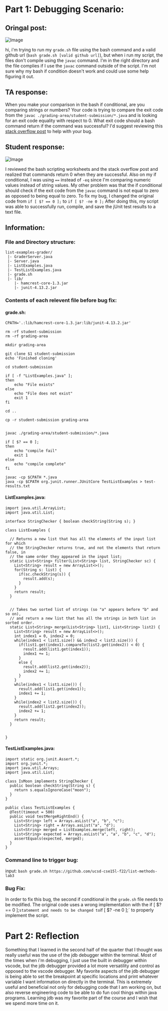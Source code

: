 # Part 1: Debugging Scenario: 

## Oringal post: 

![Image](bug.jpg)

hi, i'm trying to run my `grade.sh` file using the bash command and a valid github url (`bash grade.sh [valid github url]`), but when i run my script, the files don't compile using the `javac` command. I'm in the right directory and the file complies if I use the `javac` command outside of the script. I'm not sure why my bash if condition doesn't work and could use some help figuring it out. 

## TA response: 

When you make your comparison in the bash if conditional, are you comparing strings or numbers? Your code is trying to compare the exit code from the `javac ./grading-area/student-submission/*.java` and is looking for an exit code equality with respect to 0. What exit code should a bash command return if the command was successful? I'd suggest reviewing this [stack overflow post](https://stackoverflow.com/questions/20449543/shell-equality-operators-eq) to help with your bug.   

## Student response: 

![Image](fix.jpg)

I reviewed the bash scripting worksheets and the stack overflow post and realized that commands return 0 when they are successful. Also on my if conditional, I was using `==` instead of `-eq` since I'm comparing numeric values instead of string values. My other problem was that the if conditional should check if the exit code from the `javac` command is not equal to zero as opposed to being equal to zero. To fix my bug, I changed the original code from `if [ $? == 0 ];` to `if [ $? -ne 0 ];` After doing this, my script was able to successfully run, compile, and save the jUnit test results to a text file. 

## Information: 

### File and Directory structure: 

```
list-examples-grader/
 |- GraderServer.java
 |- Server.java
 |- ListExamples.java
 |- TestListExamples.java
 |- grade.sh
 |- lib/ 
 	|- hamcrest-core-1.3.jar
 	|- junit-4.13.2.jar 
```




### Contents of each relevent file before bug fix: 

#### grade.sh: 
```
CPATH='.:lib/hamcrest-core-1.3.jar:lib/junit-4.13.2.jar'

rm -rf student-submission
rm -rf grading-area

mkdir grading-area

git clone $1 student-submission
echo 'Finished cloning'

cd student-submission

if [ -f "ListExamples.java" ];
then
    echo "File exists"
else
    echo "File does not exist"
    exit 1
fi

cd ..

cp -r student-submission grading-area


javac ./grading-area/student-submission/*.java

if [ $? == 0 ];
then
    echo "compile fail"
    exit 1
else 
    echo "compile complete"
fi

javac -cp $CPATH *.java
java -cp $CPATH org.junit.runner.JUnitCore TestListExamples > test-results.txt

```

#### ListExamples.java:

```
import java.util.ArrayList;
import java.util.List;

interface StringChecker { boolean checkString(String s); }

class ListExamples {

  // Returns a new list that has all the elements of the input list for which
  // the StringChecker returns true, and not the elements that return false, in
  // the same order they appeared in the input list;
  static List<String> filter(List<String> list, StringChecker sc) {
    List<String> result = new ArrayList<>();
    for(String s: list) {
      if(sc.checkString(s)) {
        result.add(s);
      }
    }
    return result;
  }


  // Takes two sorted list of strings (so "a" appears before "b" and so on),
  // and return a new list that has all the strings in both list in sorted order.
  static List<String> merge(List<String> list1, List<String> list2) {
    List<String> result = new ArrayList<>();
    int index1 = 0, index2 = 0;
    while(index1 < list1.size() && index2 < list2.size()) {
      if(list1.get(index1).compareTo(list2.get(index2)) < 0) {
        result.add(list1.get(index1));
        index1 += 1;
      }
      else {
        result.add(list2.get(index2));
        index2 += 1;
      }
    }
    while(index1 < list1.size()) {
      result.add(list1.get(index1));
      index1 += 1;
    }
    while(index2 < list2.size()) {
      result.add(list2.get(index2));
      index2 += 1;
    }
    return result;
  }


}
```

#### TestListExamples.java:
```
import static org.junit.Assert.*;
import org.junit.*;
import java.util.Arrays;
import java.util.List;

class IsMoon implements StringChecker {
  public boolean checkString(String s) {
    return s.equalsIgnoreCase("moon");
  }
}

public class TestListExamples {
  @Test(timeout = 500)
  public void testMergeRightEnd() {
    List<String> left = Arrays.asList("a", "b", "c");
    List<String> right = Arrays.asList("a", "d");
    List<String> merged = ListExamples.merge(left, right);
    List<String> expected = Arrays.asList("a", "a", "b", "c", "d");
    assertEquals(expected, merged);
  }
}

```

### Command line to trigger bug: 

input: `bash grade.sh https://github.com/ucsd-cse15l-f22/list-methods-lab3`

### Bug Fix: 

In order to fix this bug, the second if conditional in the `grade.sh` file needs to be modified. The original code uses a wrong implementation with the if [ $? == 0 ];` statement and needs to be changed to `if [ $? -ne 0 ];` to properly implement the script. 


# Part 2: Reflection

Something that I learned in the second half of the quarter that I thought was really useful was the use of the jdb debugger within the terminal. Most of the times when i'm debugging, I just use the built in debugger within vscode, but the jdb debugger provided a lot more versatility and control as opposed to the vscode debugger. My favorite aspects of the jdb debugger is being able to set the breakpoint at specific locations and print whatever variable I want information on directly in the terminal. This is extremely useful and beneficial not only for debugging code that I am working on, but also reverse engineering code to be able to do fun cool things within java programs. Learning jdb was my favorite part of the course and I wish that we spend more time on it. 


